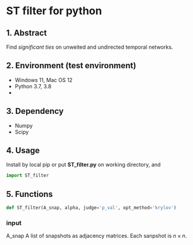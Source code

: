 # ST filter for python

## 1. Abstract
Find *significant ties* on unweited and undirected temporal networks.

## 2. Environment (test environment)
* Windows 11, Mac OS 12
* Python 3.7, 3.8
*
## 3. Dependency
* Numpy
* Scipy

## 4. Usage
Install by local pip or put **ST_filter.py** on working directory, and
```python
import ST_filter
```

## 5. Functions
```python
def ST_filter(A_snap, alpha, judge='p_val', opt_method='krylov')
```
### input
A_snap
A list of snapshots as adjacency matrices. Each sanpshot is $n \times n$.
 
